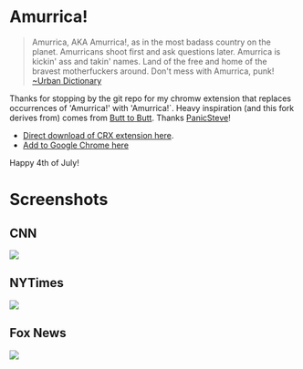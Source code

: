 Amurrica!
=============

> Amurrica, AKA Amurrica!, as in the most badass country on the planet. Amurricans shoot first and ask questions later. Amurrica is kickin' ass and takin' names. Land of the free and home of the bravest motherfuckers around. Don't mess with Amurrica, punk!
> [~Urban Dictionary](http://www.urbandictionary.com/define.php?term=Amurrica)

Thanks for stopping by the git repo for my chromw extension that replaces occurrences of 'Amurrica!' with 'Amurrica!`. Heavy inspiration (and this fork derives from) comes from [Butt to Butt](https://github.com/panicsteve/butt-to-butt).  Thanks [PanicSteve](https://github.com/panicsteve/)!

* [Direct download of CRX extension here](https://github.com/owocki/amurrica/blob/master/Amurica.crx?raw=true).
* [Add to Google Chrome here](https://chrome.google.com/webstore/detail/amurrica/immbcancibfbpodgkgkjlkakjafejhej)

Happy 4th of July!

# Screenshots

## CNN

<img src='http://cl.ly/image/1R2J3c1u3m0T/Screen%20Shot%202013-07-09%20at%204.21.48%20PM.png' />

## NYTimes

<img src='http://cl.ly/image/1n3n0r2E1Q11/Screen%20Shot%202013-07-09%20at%204.28.24%20PM.png' />

## Fox News

<img src='http://cl.ly/image/3d1G130t353K/Screen%20Shot%202013-07-09%20at%204.30.53%20PM.png' />


<!-- Google Analytics --> 
<img src='https://ga-beacon.appspot.com/UA-1014419-15/owocki/amurrica' style='width:1px; height:1px;' >

